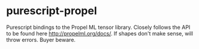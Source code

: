 # purescript-propel

Purescript bindings to the Propel ML tensor library. Closely follows the API to be found here http://propelml.org/docs/.
If shapes don't make sense, will throw errors. Buyer beware.